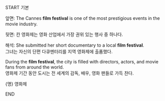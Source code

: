 START
기본

앞면:
The Cannes **film festival** is one of the most prestigious events in the movie industry.

뒷면:
칸 영화제는 영화 산업에서 가장 권위 있는 행사 중 하나다.

해석:
She submitted her short documentary to a local **film festival**.  
그녀는 자신의 단편 다큐멘터리를 지역 영화제에 출품했다.

During the **film festival**, the city is filled with directors, actors, and movie fans from around the world.  
영화제 기간 동안 도시는 전 세계의 감독, 배우, 영화 팬들로 가득 찬다.

{명} 영화제
<!--ID: 1746586791332-->
END